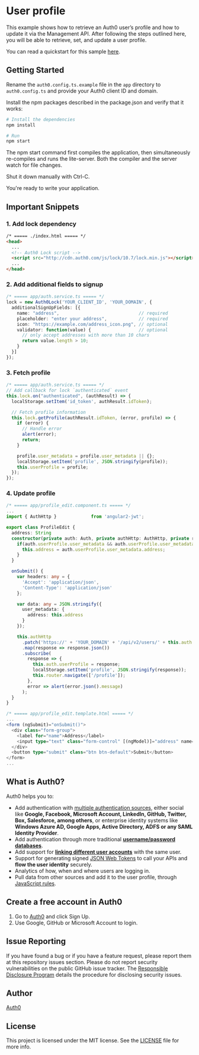 # User profile

This example shows how to retrieve an Auth0 user’s profile and how to update it via the Management API. After following the steps outlined here, you will be able to retrieve, set, and update a user profile.

You can read a quickstart for this sample [here](https://auth0.com/docs/quickstart/spa/angular2/04-user-profile). 

## Getting Started

Rename the `auth0.config.ts.example` file in the `app` directory to `auth0.config.ts` and provide your Auth0 client ID and domain.

Install the npm packages described in the package.json and verify that it works:

```bash
# Install the dependencies
npm install

# Run
npm start
```

The npm start command first compiles the application, then simultaneously re-compiles and runs the lite-server. Both the compiler and the server watch for file changes.

Shut it down manually with Ctrl-C.

You're ready to write your application.

## Important Snippets

### 1. Add lock dependency

```html
/* ===== ./index.html ===== */
<head>
  ...
  <!-- Auth0 Lock script -->
  <script src="http://cdn.auth0.com/js/lock/10.7/lock.min.js"></script>
  ...
</head>
```

### 2. Add additional fields to signup

```typescript
/* ===== app/auth.service.ts ===== */
lock = new Auth0Lock('YOUR_CLIENT_ID', 'YOUR_DOMAIN', {
  additionalSignUpFields: [{
    name: "address",                              // required
    placeholder: "enter your address",            // required
    icon: "https://example.com/address_icon.png", // optional
    validator: function(value) {                  // optional
      // only accept addresses with more than 10 chars
      return value.length > 10;
    }
  }]
});
```

### 3. Fetch profile

```typescript
/* ===== app/auth.service.ts ===== */
// Add callback for lock `authenticated` event
this.lock.on("authenticated", (authResult) => {
  localStorage.setItem('id_token', authResult.idToken);

  // Fetch profile information
  this.lock.getProfile(authResult.idToken, (error, profile) => {
    if (error) {
      // Handle error
      alert(error);
      return;
    }

    profile.user_metadata = profile.user_metadata || {};
    localStorage.setItem('profile', JSON.stringify(profile));
    this.userProfile = profile;
  });
});
``` 

### 4. Update profile

```typescript
/* ===== app/profile_edit.component.ts ===== */
...
import { AuthHttp }             from 'angular2-jwt';

export class ProfileEdit {
  address: String
  constructor(private auth: Auth, private authHttp: AuthHttp, private router: Router) {
    if(auth.userProfile.user_metadata && auth.userProfile.user_metadata.address){
      this.address = auth.userProfile.user_metadata.address;
    }
  }

  onSubmit() {
    var headers: any = {
      'Accept': 'application/json',
      'Content-Type': 'application/json'
    };

    var data: any = JSON.stringify({
      user_metadata: {
        address: this.address
      }
    });

    this.authHttp
      .patch('https://' + 'YOUR_DOMAIN' + '/api/v2/users/' + this.auth.userProfile.user_id, data, {headers: headers})
      .map(response => response.json())
      .subscribe(
        response => {
          this.auth.userProfile = response;
          localStorage.setItem('profile', JSON.stringify(response));
          this.router.navigate(['/profile']);
        },
        error => alert(error.json().message)
      );
  }
}

/* ===== app/profile_edit.template.html ===== */
...
<form (ngSubmit)="onSubmit()">
  <div class="form-group">
    <label for="name">Address</label>
    <input type="text" class="form-control" [(ngModel)]="address" name="address" placeholder="Enter address">
  </div>
  <button type="submit" class="btn btn-default">Submit</button>
</form>
...
```

## What is Auth0?

Auth0 helps you to:

* Add authentication with [multiple authentication sources](https://docs.auth0.com/identityproviders), either social like **Google, Facebook, Microsoft Account, LinkedIn, GitHub, Twitter, Box, Salesforce, among others**, or enterprise identity systems like **Windows Azure AD, Google Apps, Active Directory, ADFS or any SAML Identity Provider**.
* Add authentication through more traditional **[username/password databases](https://docs.auth0.com/mysql-connection-tutorial)**.
* Add support for **[linking different user accounts](https://docs.auth0.com/link-accounts)** with the same user.
* Support for generating signed [JSON Web Tokens](https://docs.auth0.com/jwt) to call your APIs and **flow the user identity** securely.
* Analytics of how, when and where users are logging in.
* Pull data from other sources and add it to the user profile, through [JavaScript rules](https://docs.auth0.com/rules).

## Create a free account in Auth0

1. Go to [Auth0](https://auth0.com) and click Sign Up.
2. Use Google, GitHub or Microsoft Account to login.

## Issue Reporting

If you have found a bug or if you have a feature request, please report them at this repository issues section. Please do not report security vulnerabilities on the public GitHub issue tracker. The [Responsible Disclosure Program](https://auth0.com/whitehat) details the procedure for disclosing security issues.

## Author

[Auth0](auth0.com)

## License

This project is licensed under the MIT license. See the [LICENSE](LICENSE) file for more info.